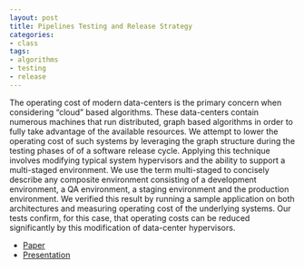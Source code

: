 ```yaml
---
layout: post
title: Pipelines Testing and Release Strategy
categories:
- class
tags:
- algorithms
- testing
- release
---
```


<!-- TODO: actually talk about it -->

The operating cost of modern data-centers is the primary
concern when considering “cloud” based algorithms. These
data-centers contain numerous machines that run distributed,
graph based algorithms in order to fully take advantage of
the available resources. We attempt to lower the operating
cost of such systems by leveraging the graph structure during
the testing phases of of a software release cycle. Applying
this technique involves modifying typical system hypervisors
and the ability to support a multi-staged environment. We
use the term multi-staged to concisely describe any composite environment consisting of a development environment, a
QA environment, a staging environment and the production
environment. We verified this result by running a sample
application on both architectures and measuring operating
cost of the underlying systems. Our tests confirm, for this
case, that operating costs can be reduced significantly by this
modification of data-center hypervisors.

* [Paper](/blog/2016/csci-591-pipelines.pdf)
* [Presentation](https://docs.google.com/presentation/d/1AIgGUhBbZ-Jfm434AOfpHGzrZEac23oXP9kM3rYTXUc/present)
